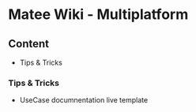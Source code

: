 # Matee Wiki - Multiplatform

## Content
- Tips & Tricks


### Tips & Tricks
- UseCase documnentation live template

